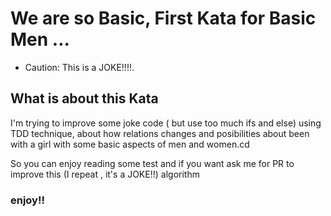 # We are so Basic, First Kata for Basic Men ...


* Caution: This is a JOKE!!!!. 


## What is about this Kata

I'm trying to improve some joke code ( but use too much ifs and else) using TDD technique, about how relations changes and posibilities about
been with a girl with some basic aspects of men and women.cd

So you can enjoy reading some test and if you want ask me for PR to improve this (I repeat , it's a JOKE!!) algorithm

### enjoy!!

